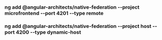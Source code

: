 ### ng add @angular-architects/native-federation --project microfrontend --port 4201 --type remote

### ng add @angular-architects/native-federation --project host --port 4200 --type dynamic-host